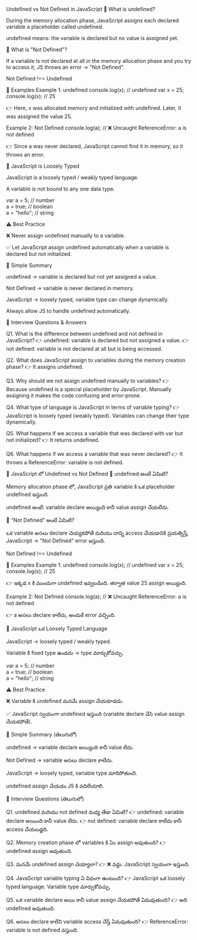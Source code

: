 Undefined vs Not Defined in JavaScript
📌 What is undefined?

During the memory allocation phase, JavaScript assigns each declared variable a placeholder called undefined.

undefined means: the variable is declared but no value is assigned yet.

📌 What is "Not Defined"?

If a variable is not declared at all in the memory allocation phase and you try to access it, JS throws an error → "Not Defined".

Not Defined !== Undefined

📌 Examples
Example 1: undefined
console.log(x); // undefined
var x = 25;
console.log(x); // 25


👉 Here, x was allocated memory and initialized with undefined. Later, it was assigned the value 25.

Example 2: Not Defined
console.log(a); 
// ❌ Uncaught ReferenceError: a is not defined


👉 Since a was never declared, JavaScript cannot find it in memory, so it throws an error.

📌 JavaScript is Loosely Typed

JavaScript is a loosely typed / weakly typed language.

A variable is not bound to any one data type.

var a = 5;       // number  
a = true;        // boolean  
a = "hello";     // string  

⚠️ Best Practice

❌ Never assign undefined manually to a variable.

✅ Let JavaScript assign undefined automatically when a variable is declared but not initialized.

📖 Simple Summary

undefined → variable is declared but not yet assigned a value.

Not Defined → variable is never declared in memory.

JavaScript → loosely typed, variable type can change dynamically.

Always allow JS to handle undefined automatically.

🎯 Interview Questions & Answers

Q1. What is the difference between undefined and not defined in JavaScript?
👉 undefined: variable is declared but not assigned a value.
👉 not defined: variable is not declared at all but is being accessed.

Q2. What does JavaScript assign to variables during the memory creation phase?
👉 It assigns undefined.

Q3. Why should we not assign undefined manually to variables?
👉 Because undefined is a special placeholder by JavaScript. Manually assigning it makes the code confusing and error-prone.

Q4. What type of language is JavaScript in terms of variable typing?
👉 JavaScript is loosely typed (weakly typed). Variables can change their type dynamically.

Q5. What happens if we access a variable that was declared with var but not initialized?
👉 It returns undefined.

Q6. What happens if we access a variable that was never declared?
👉 It throws a ReferenceError: variable is not defined.

🔹 JavaScript లో Undefined vs Not Defined
📌 undefined అంటే ఏమిటి?

Memory allocation phase లో, JavaScript ప్రతి variable కి ఒక placeholder undefined ఇస్తుంది.

undefined అంటే: variable declare అయ్యింది కానీ value assign చేయలేదు.

📌 "Not Defined" అంటే ఏమిటి?

ఒక variable అసలు declare చెయ్యకపోతే మరియు దాన్ని access చేయడానికి ప్రయత్నిస్తే, JavaScript → "Not Defined" error ఇస్తుంది.

Not Defined !== Undefined

📌 Examples
Example 1: undefined
console.log(x); // undefined
var x = 25;
console.log(x); // 25


👉 ఇక్కడ x కి ముందుగా undefined ఇవ్వబడింది. తర్వాత value 25 assign అయ్యింది.

Example 2: Not Defined
console.log(a); 
// ❌ Uncaught ReferenceError: a is not defined


👉 a అసలు declare కాలేదు, అందుకే error వచ్చింది.

📌 JavaScript ఒక Loosely Typed Language

JavaScript → loosely typed / weakly typed.

Variable కి fixed type ఉండదు → type మార్చుకోవచ్చు.

var a = 5;       // number  
a = true;        // boolean  
a = "hello";     // string  

⚠️ Best Practice

❌ Variable కి undefined మనమే assign చేయకూడదు.

✅ JavaScript స్వయంగా undefined ఇస్తుంది (variable declare చేసి value assign చేయకపోతే).

📖 Simple Summary (తెలుగులో)

undefined → variable declare అయ్యింది కానీ value లేదు.

Not Defined → variable అసలు declare కాలేదు.

JavaScript → loosely typed, variable type మారిపోతుంది.

undefined assign చేయడం JS కి వదిలేయాలి.

🎯 Interview Questions (తెలుగులో)

Q1. undefined మరియు not defined మధ్య తేడా ఏమిటి?
👉 undefined: variable declare అయింది కానీ value లేదు.
👉 not defined: variable declare కాలేదు కానీ access చేయబడ్డది.

Q2. Memory creation phase లో variables కి ఏం assign అవుతుంది?
👉 undefined assign అవుతుంది.

Q3. మనమే undefined assign చెయ్యాలా?
👉 ❌ వద్దు. JavaScript స్వయంగా ఇస్తుంది.

Q4. JavaScript variable typing ఏ విధంగా ఉంటుంది?
👉 JavaScript ఒక loosely typed language. Variable type మార్చుకోవచ్చు.

Q5. ఒక variable declare అయి కానీ value assign చేయకపోతే ఏమవుతుంది?
👉 అది undefined అవుతుంది.

Q6. అసలు declare కాలేని variable access చేస్తే ఏమవుతుంది?
👉 ReferenceError: variable is not defined వస్తుంది.
